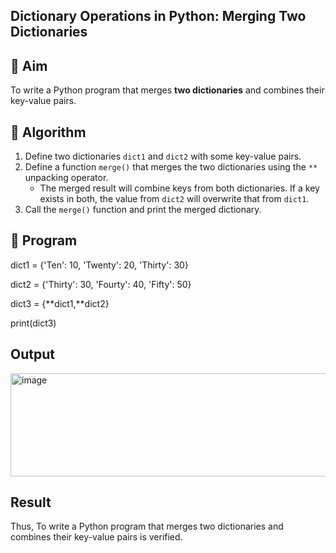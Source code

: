## Dictionary Operations in Python: Merging Two Dictionaries

## 🎯 Aim
To write a Python program that merges **two dictionaries** and combines their key-value pairs.

## 🧠 Algorithm
1. Define two dictionaries `dict1` and `dict2` with some key-value pairs.
2. Define a function `merge()` that merges the two dictionaries using the `**` unpacking operator.
   - The merged result will combine keys from both dictionaries. If a key exists in both, the value from `dict2` will overwrite that from `dict1`.
3. Call the `merge()` function and print the merged dictionary.

## 🧾 Program

dict1 = {'Ten': 10, 'Twenty': 20, 'Thirty': 30}

dict2 = {'Thirty': 30, 'Fourty': 40, 'Fifty': 50}

dict3 = {**dict1,**dict2}

print(dict3)

## Output
<img width="1224" height="165" alt="image" src="https://github.com/user-attachments/assets/8641d1f6-1fbf-48b3-ba11-dd53f80bd595" />

## Result
Thus, To write a Python program that merges two dictionaries and combines their key-value pairs is verified.
